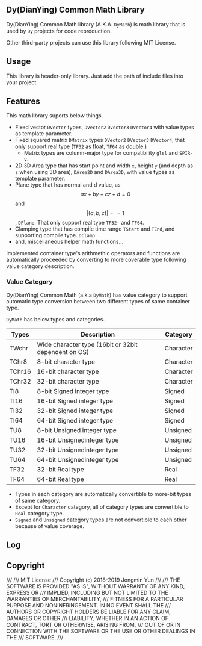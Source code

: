 ## Dy(DianYing) Common Math Library

Dy(DianYing) Common Math library (A.K.A. `DyMath`) is math library that is used by `Dy` projects for code reproduction.

Other third-party projects can use this library following MIT License.

## Usage

This library is header-only library. Just add the path of include files into your project.

## Features

This math library suports below things.

* Fixed vector `DVector` types, `DVector2` `DVector3` `DVector4` with value types as template parameter.
* Fixed squared matrix `DMatrix` types `DVector2` `DVector3` `DVector4`,
  that only support real type (`TF32` as float, `TF64` as double.)
  * Matrix types are column-major type for compatibility `glsl` and `SPIR-V`.
* 2D 3D Area type that has start point and width `x`, height `y` (and depth as `z` when using 3D area),
  `DArea2D` and `DArea3D`, with value types as template parameter.
* Plane type that has normal and d value, as $$ ax + by + cz + d = 0 $$ and $$ |(a, b, c)| == 1 $$, `DPlane`.
  That only support real type `TF32 ` and `TF64`.
* Clamping type that has compile time range `TStart` and `TEnd`, and supporting compile type. `DClamp`
* and, miscellaneous helper math functions...

Implemented container type's arithmethic operators and functions are automatically proceeded by converting to more coverable type following value category description.

### Value Category

Dy(DianYing) Common Math (a.k.a `DyMath`) has value category to support automatic type conversion between two different types of same container type.

`DyMath` has below types and categories.

| Types  | Description                                          | Category  |
| ------ | ---------------------------------------------------- | --------- |
| TWchr  | Wide character type (16bit or 32bit dependent on OS) | Character |
| TChr8  | 8-bit character type                                 | Character |
| TChr16 | 16-bit character type                                | Character |
| TChr32 | 32-bit character type                                | Character |
| TI8    | 8-bit Signed integer type                            | Signed    |
| TI16   | 16-bit Signed integer type                           | Signed    |
| TI32   | 32-bit Signed integer type                           | Signed    |
| TI64   | 64-bit Signed integer type                           | Signed    |
| TU8    | 8-bit Unsigned integer type                          | Unsigned  |
| TU16   | 16-bit Unsignedinteger type                          | Unsigned  |
| TU32   | 32-bit Unsignedinteger type                          | Unsigned  |
| TU64   | 64-bit Unsignedinteger type                          | Unsigned  |
| TF32   | 32-bit Real type                                     | Real      |
| TF64   | 64-bit Real type                                     | Real      |

* Types in each category are automatically convertible to more-bit types of same category.
* Except for `Character` category, all of category types are convertible to `Real` category type.
* `Signed` and `Unsigned` category types are not convertible to each other because of value coverage.

## Log



## Copyright

///
/// MIT License
/// Copyright (c) 2018-2019 Jongmin Yun
///
/// THE SOFTWARE IS PROVIDED "AS IS", WITHOUT WARRANTY OF ANY KIND, EXPRESS OR
/// IMPLIED, INCLUDING BUT NOT LIMITED TO THE WARRANTIES OF MERCHANTABILITY,
/// FITNESS FOR A PARTICULAR PURPOSE AND NONINFRINGEMENT. IN NO EVENT SHALL THE
/// AUTHORS OR COPYRIGHT HOLDERS BE LIABLE FOR ANY CLAIM, DAMAGES OR OTHER
/// LIABILITY, WHETHER IN AN ACTION OF CONTRACT, TORT OR OTHERWISE, ARISING FROM,
/// OUT OF OR IN CONNECTION WITH THE SOFTWARE OR THE USE OR OTHER DEALINGS IN THE
/// SOFTWARE.
///